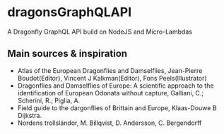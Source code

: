 # dragonsGraphQLAPI
A Dragonfly GraphQL API build on NodeJS and Micro-Lambdas

## Main sources & inspiration
 - Atlas of the European Dragonflies and Damselflies, Jean-Pierre Boudot(Editor), Vincent J Kalkman(Editor), Fons Peels(Illustrator)
 - Dragonflies and Damselflies of Europe: A scientific approach to the identification of European Odonata without capture, Galliani, C.; Scherini, R.; Piglia, A.
 - Field guide to the dargonflies of Brittain and Europe, Klaas-Douwe B Dijkstra.
 - Nordens trollsländor, M. Billqvist, D. Andersson, C. Bergendorff
